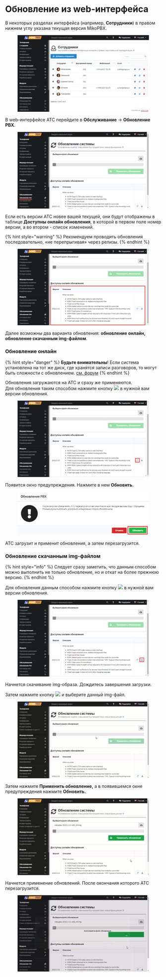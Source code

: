 # Обновление из web-интерфейса

В некоторых разделах интерфейса (например, **Сотрудники**) в правом нижнем углу указана текущая версия MikoPBX.

<figure><img src="../../../.gitbook/assets/obnov_ats_0 (1).png" alt=""><figcaption></figcaption></figure>

В web-интерфейсе АТС перейдите в **Обслуживание** → **Обновление PBX**.

<figure><img src="../../../.gitbook/assets/obnov_ats_1.png" alt=""><figcaption></figcaption></figure>

Если есть версии АТС новее вашей текущей, они будут отображены в таблице **Доступны онлайн обновления**, в которой в первом поле номер версии, а во втором - список изменений.

{% hint style="warning" %}
Рекомендуем проводить обновления последовательно, «не перепрыгивая» через релизы.
{% endhint %}

<figure><img src="../../../.gitbook/assets/obnov_ats_2.png" alt=""><figcaption></figcaption></figure>

Далее возможны два варианта обновления: **обновление онлайн, обновление скачанным img-файлом**.

### Обновление онлайн

{% hint style="danger" %}
**Будьте внимательны**! Если система установлена на тот же диск, где хранятся записи разговоров, то могут быть сложности с обновлением. [см. форум](https://qa.askozia.ru/5061/%D0%BF%D1%80%D0%BE%D0%BF%D0%B0%D0%B4%D0%B0%D0%B5%D1%82-%D1%80%D0%B0%D0%B7%D0%B4%D0%B5%D0%BB-%D0%BF%D0%BE%D1%81%D0%BB%D0%B5-%D0%BE%D0%B1%D0%BD%D0%BE%D0%B2%D0%BB%D0%B5%D0%BD%D0%B8%D1%8F-%D0%BD%D0%B0-6-7-7-31)
{% endhint %}

Обновления загружаются на АТС и сразу же применяются.\
Для обновления таким способом нажмите кнопку ![](../../../.gitbook/assets/obnov\_ats\_3.png) в нужной вам версии обновления.

<figure><img src="../../../.gitbook/assets/obnov_ats_4.png" alt=""><figcaption></figcaption></figure>

Появится окно предупреждения. Нажмите в нем **Обновить.**

<figure><img src="../../../.gitbook/assets/obnov_ats_5.png" alt=""><figcaption></figcaption></figure>

АТС загрузит и применит обновления, а затем перезагрузится.

### **Обновление скачанным img-файлом**

{% hint style="info" %}
Следует сразу заметить, что данным способом можно выполнить не только обновление, но и откат на более прежнюю версию.
{% endhint %}

Для обновления данным способом нажмите кнопку ![](../../../.gitbook/assets/obnov\_ats\_6.png) в нужной вам версии обновления.

<figure><img src="../../../.gitbook/assets/obnov_ats_7.png" alt=""><figcaption></figcaption></figure>

Начнется скачивание img-образа. Дождитесь завершения загрузки.

Затем нажмите кнопку ![](../../../.gitbook/assets/obnov\_ats\_8.png) и выберите данный img-файл.

<figure><img src="../../../.gitbook/assets/obnov_ats_0.gif" alt=""><figcaption></figcaption></figure>

Затем нажмите **Применить обновление,** а в появившемся окне предупреждения нажмите **Обновить.**&#x20;

<figure><img src="../../../.gitbook/assets/obnov_ats_1.gif" alt=""><figcaption></figcaption></figure>

Начнется применение обновлений. После окончания которого АТС перезагрузится.

<figure><img src="../../../.gitbook/assets/obnov_ats_2.gif" alt=""><figcaption></figcaption></figure>
